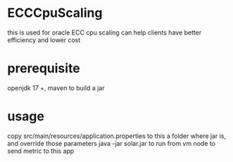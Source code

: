# ECCCpuScaling
this is used for oracle ECC cpu scaling
can help clients have better efficiency and lower cost

# prerequisite
openjdk 17 +, maven to build a jar

# usage
copy src/main/resources/application.properties  to this a folder where jar is, and override those parameters
java -jar solar.jar to run
from vm node to send metric to this app

